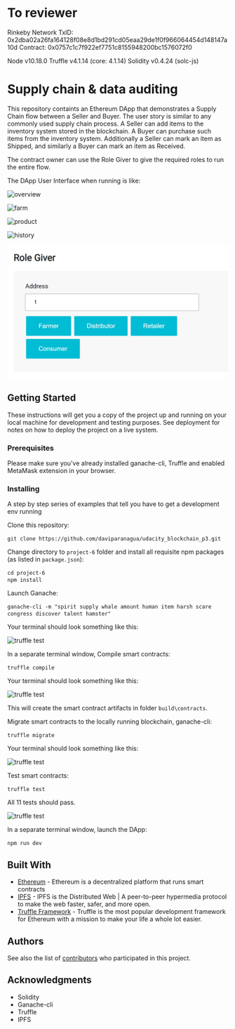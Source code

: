 # To reviewer

Rinkeby Network
TxID: 0x2dba02a26fa164128f08e8d1bd291cd05eaa29de1f0f966064454d148147a10d
Contract: 0x0757c1c7f922ef7751c8155948200bc1576072f0

Node v10.18.0
Truffle v4.1.14 (core: 4.1.14)
Solidity v0.4.24 (solc-js)



# Supply chain & data auditing

This repository containts an Ethereum DApp that demonstrates a Supply Chain flow between a Seller and Buyer. The user story is similar to any commonly used supply chain process. A Seller can add items to the inventory system stored in the blockchain. A Buyer can purchase such items from the inventory system. Additionally a Seller can mark an item as Shipped, and similarly a Buyer can mark an item as Received.

The contract owner can use the Role Giver to give the required roles to run the entire flow.

The DApp User Interface when running is like:

![overview](images/ftc_product_overview.png)

![farm](images/ftc_farm_details.png)

![product](images/ftc_product_details.png)

![history](images/ftc_transaction_history.png)

![rolegiver](images/rolegiver.PNG)

## Getting Started

These instructions will get you a copy of the project up and running on your local machine for development and testing purposes. See deployment for notes on how to deploy the project on a live system.

### Prerequisites

Please make sure you've already installed ganache-cli, Truffle and enabled MetaMask extension in your browser.

### Installing

A step by step series of examples that tell you have to get a development env running

Clone this repository:

```
git clone https://github.com/daviparanagua/udacity_blockchain_p3.git
```

Change directory to ```project-6``` folder and install all requisite npm packages (as listed in ```package.json```):

```
cd project-6
npm install
```

Launch Ganache:

```
ganache-cli -m "spirit supply whale amount human item harsh scare congress discover talent hamster"
```

Your terminal should look something like this:

![truffle test](images/ganache-cli.png)

In a separate terminal window, Compile smart contracts:

```
truffle compile
```

Your terminal should look something like this:

![truffle test](images/truffle_compile.png)

This will create the smart contract artifacts in folder ```build\contracts```.

Migrate smart contracts to the locally running blockchain, ganache-cli:

```
truffle migrate
```

Your terminal should look something like this:

![truffle test](images/truffle_migrate.png)

Test smart contracts:

```
truffle test
```

All 11 tests should pass.

![truffle test](images/truffle_test.png)

In a separate terminal window, launch the DApp:

```
npm run dev
```

## Built With

* [Ethereum](https://www.ethereum.org/) - Ethereum is a decentralized platform that runs smart contracts
* [IPFS](https://ipfs.io/) - IPFS is the Distributed Web | A peer-to-peer hypermedia protocol
to make the web faster, safer, and more open.
* [Truffle Framework](http://truffleframework.com/) - Truffle is the most popular development framework for Ethereum with a mission to make your life a whole lot easier.


## Authors

See also the list of [contributors](https://github.com/daviparanagua/udacity_blockchain_p3/graphs/contributors) who participated in this project.

## Acknowledgments

* Solidity
* Ganache-cli
* Truffle
* IPFS
